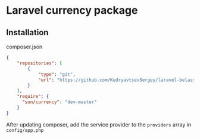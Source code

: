 # Laravel currency package

## Installation

composer.json

```json
{
    "repositories": [
        {
            "type": "git",
            "url": "https://github.com/KudryavtsevSergey/laravel-belassist.git"
        }
    ],
    "require": {
      "sun/currency": "dev-master"
    }
}
```

After updating composer, add the service provider to the ```providers``` array in ```config/app.php```
